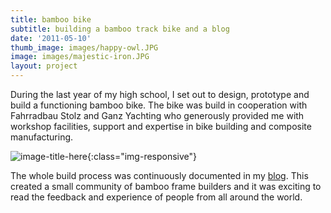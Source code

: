 ```yaml
---
title: bamboo bike
subtitle: building a bamboo track bike and a blog
date: '2011-05-10'
thumb_image: images/happy-owl.JPG
image: images/majestic-iron.JPG
layout: project
---
```

During the last year of my high school, I set out to design, prototype and build a functioning bamboo bike. The bike was build in cooperation with Fahrradbau Stolz and Ganz Yachting who generously provided me with workshop facilities, support and expertise in bike building and composite manufacturing.

![image-title-here](https://miromakes.com/images/majestic-iron.JPG){:class="img-responsive"}

The whole build process was continuously documented in my [blog](http://bambusrad.blogspot.com/). This created a small community of bamboo frame builders and it was exciting to read the feedback and experience of people from all around the world.